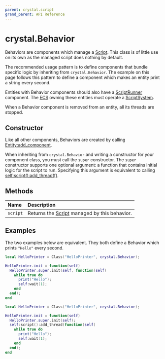 ```yaml
---
parent: crystal.script
grand_parent: API Reference
---
```


# crystal.Behavior

Behaviors are components which manage a [Script](script). This class is of little use on its own as the managed script does nothing by default.

The recommended usage pattern is to define components that bundle specific logic by inheriting from `crystal.Behavior`. The example on this page follows this pattern to define a component which makes an entity print a string every second.

Entities with Behavior components should also have a [ScriptRunner](script_runner) component. The [ECS](/crystal/api/ecs/ecs) owning these entities must operate a [ScriptSystem](script_system).

When a Behavior component is removed from an entity, all its threads are stopped.

## Constructor

Like all other components, Behaviors are created by calling [Entity:add_component](/crystal/api/ecs/entity_add_component).

When inheriting from `crystal.Behavior` and writing a constructor for your component class, you must call the `super` constructor. The `super` constructor supports one optional argument: a function that contains initial logic for the script to run. Specifying this argument is equivalent to calling [self:script():add_thread(f)](script_add_thread).

## Methods

| Name     | Description                                            |
| :------- | :----------------------------------------------------- |
| `script` | Returns the [Script](script) managed by this behavior. |

## Examples

The two examples below are equivalent. They both define a Behavior which prints `"Hello"` every second.

```lua
local HelloPrinter = Class("HelloPrinter", crystal.Behavior);

HelloPrinter.init = function(self)
  HelloPrinter.super.init(self, function(self)
    while true do
      print("Hello");
      self:wait(1);
    end
  end);
end
```

```lua
local HelloPrinter = Class("HelloPrinter", crystal.Behavior);

HelloPrinter.init = function(self)
  HelloPrinter.super.init(self);
  self:script():add_thread(function(self)
    while true do
      print("Hello");
      self:wait(1);
    end
  end);
end
```
